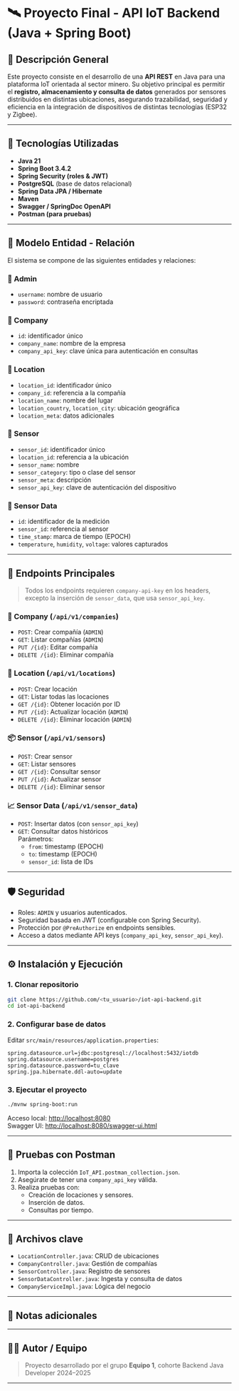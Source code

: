 # 🛰️ Proyecto Final - API IoT Backend (Java + Spring Boot)

## 📌 Descripción General

Este proyecto consiste en el desarrollo de una **API REST** en Java para una plataforma IoT orientada al sector minero. Su objetivo principal es permitir el **registro, almacenamiento y consulta de datos** generados por sensores distribuidos en distintas ubicaciones, asegurando trazabilidad, seguridad y eficiencia en la integración de dispositivos de distintas tecnologías (ESP32 y Zigbee).

---

## 🚀 Tecnologías Utilizadas

- **Java 21**
- **Spring Boot 3.4.2**
- **Spring Security (roles & JWT)**
- **PostgreSQL** (base de datos relacional)
- **Spring Data JPA / Hibernate**
- **Maven**
- **Swagger / SpringDoc OpenAPI**
- **Postman (para pruebas)**

---

## 🧱 Modelo Entidad - Relación

El sistema se compone de las siguientes entidades y relaciones:

### 🔹 Admin
- `username`: nombre de usuario
- `password`: contraseña encriptada

### 🔹 Company
- `id`: identificador único
- `company_name`: nombre de la empresa
- `company_api_key`: clave única para autenticación en consultas

### 🔹 Location
- `location_id`: identificador único
- `company_id`: referencia a la compañía
- `location_name`: nombre del lugar
- `location_country`, `location_city`: ubicación geográfica
- `location_meta`: datos adicionales

### 🔹 Sensor
- `sensor_id`: identificador único
- `location_id`: referencia a la ubicación
- `sensor_name`: nombre
- `sensor_category`: tipo o clase del sensor
- `sensor_meta`: descripción
- `sensor_api_key`: clave de autenticación del dispositivo

### 🔹 Sensor Data
- `id`: identificador de la medición
- `sensor_id`: referencia al sensor
- `time_stamp`: marca de tiempo (EPOCH)
- `temperature`, `humidity`, `voltage`: valores capturados

---

## 📡 Endpoints Principales

> Todos los endpoints requieren `company-api-key` en los headers, excepto la inserción de `sensor_data`, que usa `sensor_api_key`.

### 🏢 Company (`/api/v1/companies`)
- `POST`: Crear compañía (`ADMIN`)
- `GET`: Listar compañías (`ADMIN`)
- `PUT /{id}`: Editar compañía
- `DELETE /{id}`: Eliminar compañía

### 📍 Location (`/api/v1/locations`)
- `POST`: Crear locación
- `GET`: Listar todas las locaciones
- `GET /{id}`: Obtener locación por ID
- `PUT /{id}`: Actualizar locación (`ADMIN`)
- `DELETE /{id}`: Eliminar locación (`ADMIN`)

### 📦 Sensor (`/api/v1/sensors`)
- `POST`: Crear sensor
- `GET`: Listar sensores
- `GET /{id}`: Consultar sensor
- `PUT /{id}`: Actualizar sensor
- `DELETE /{id}`: Eliminar sensor

### 📈 Sensor Data (`/api/v1/sensor_data`)
- `POST`: Insertar datos (con `sensor_api_key`)
- `GET`: Consultar datos históricos  
  Parámetros:
  - `from`: timestamp (EPOCH)
  - `to`: timestamp (EPOCH)
  - `sensor_id`: lista de IDs

---

## 🛡️ Seguridad

- Roles: `ADMIN` y usuarios autenticados.
- Seguridad basada en JWT (configurable con Spring Security).
- Protección por `@PreAuthorize` en endpoints sensibles.
- Acceso a datos mediante API keys (`company_api_key`, `sensor_api_key`).

---

## ⚙️ Instalación y Ejecución

### 1. Clonar repositorio
```bash
git clone https://github.com/<tu_usuario>/iot-api-backend.git
cd iot-api-backend
```

### 2. Configurar base de datos
Editar `src/main/resources/application.properties`:
```properties
spring.datasource.url=jdbc:postgresql://localhost:5432/iotdb
spring.datasource.username=postgres
spring.datasource.password=tu_clave
spring.jpa.hibernate.ddl-auto=update
```

### 3. Ejecutar el proyecto
```bash
./mvnw spring-boot:run
```

Acceso local: [http://localhost:8080](http://localhost:8080)  
Swagger UI: [http://localhost:8080/swagger-ui.html](http://localhost:8080/swagger-ui.html)

---

## 🧪 Pruebas con Postman

1. Importa la colección `IoT_API.postman_collection.json`.
2. Asegúrate de tener una `company_api_key` válida.
3. Realiza pruebas con:
   - Creación de locaciones y sensores.
   - Inserción de datos.
   - Consultas por tiempo.

---

## 📁 Archivos clave

- `LocationController.java`: CRUD de ubicaciones
- `CompanyController.java`: Gestión de compañías
- `SensorController.java`: Registro de sensores
- `SensorDataController.java`: Ingesta y consulta de datos
- `CompanyServiceImpl.java`: Lógica del negocio

---

## 📍 Notas adicionales



---

## 🧑‍💻 Autor / Equipo

> Proyecto desarrollado por el grupo **Equipo 1**, cohorte Backend Java Developer 2024–2025  

---
